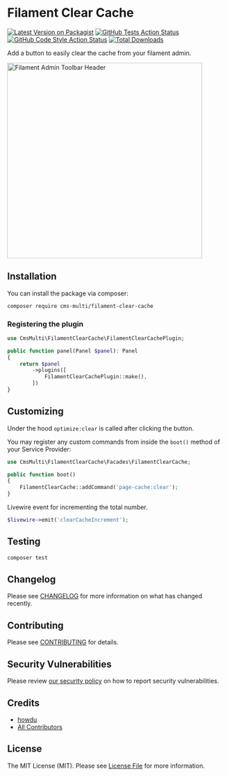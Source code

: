 # Filament Clear Cache 

[![Latest Version on Packagist](https://img.shields.io/packagist/v/cms-multi/filament-clear-cache.svg?style=flat-square)](https://packagist.org/packages/cms-multi/filament-clear-cache)
[![GitHub Tests Action Status](https://img.shields.io/github/actions/workflow/status/cms-multi/filament-clear-cache/run-tests.yml?branch=main&label=tests&style=flat-square)](https://github.com/cms-multi/filament-clear-cache/actions?query=workflow%3Arun-tests+branch%3Amain)
[![GitHub Code Style Action Status](https://img.shields.io/github/actions/workflow/status/cms-multi/filament-clear-cache/fix-php-code-style-issues.yml?branch=main&label=code%20style&style=flat-square)](https://github.com/cms-multi/filament-clear-cache/actions?query=workflow%3A"Fix+PHP+code+style+issues"+branch%3Amain)
[![Total Downloads](https://img.shields.io/packagist/dt/cms-multi/filament-clear-cache.svg?style=flat-square)](https://packagist.org/packages/cms-multi/filament-clear-cache)

Add a button to easily clear the cache from your filament admin.

<img width="449" alt="Filament Admin Toolbar Header" src="https://user-images.githubusercontent.com/533658/224348501-81f91bde-181c-454a-aafc-e633c1e7ae6f.png">


## Installation

You can install the package via composer:

```bash
composer require cms-multi/filament-clear-cache
```

### Registering the plugin

```php
use CmsMulti\FilamentClearCache\FilamentClearCachePlugin;

public function panel(Panel $panel): Panel
{
    return $panel
        ->plugins([
            FilamentClearCachePlugin::make(),
        ])
}
```

## Customizing

Under the hood `optimize:clear` is called after clicking the button.

You may register any custom commands from inside the `boot()` method of your Service Provider: 

```php
use CmsMulti\FilamentClearCache\Facades\FilamentClearCache;

public function boot()
{
    FilamentClearCache::addCommand('page-cache:clear');
}
```

Livewire event for incrementing the total number. 
```php
$livewire->emit('clearCacheIncrement');
```

## Testing

```bash
composer test
```

## Changelog

Please see [CHANGELOG](CHANGELOG.md) for more information on what has changed recently.

## Contributing

Please see [CONTRIBUTING](CONTRIBUTING.md) for details.

## Security Vulnerabilities

Please review [our security policy](../../security/policy) on how to report security vulnerabilities.

## Credits

- [howdu](https://github.com/cms-multi)
- [All Contributors](../../contributors)

## License

The MIT License (MIT). Please see [License File](LICENSE.md) for more information.

